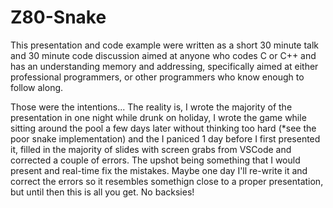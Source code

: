 # Z80-Snake

This presentation and code example were written as a short 30 minute talk and 30 minute code discussion aimed at anyone who codes C or C++ and has an understanding memory and addressing, specifically aimed at either professional programmers, or other programmers who know enough to follow along.

Those were the intentions... The reality is, I wrote the majority of the presentation in one night while drunk on holiday, I wrote the game while sitting around the pool a few days later without thinking too hard (*see the poor snake implementation) and the I paniced 1 day before I first presented it, filled in the majority of slides with screen grabs from VSCode and corrected a couple of errors. The upshot being something that I would present and real-time fix the mistakes. Maybe one day I'll re-write it and correct the errors so it resembles somethign close to a proper presentation, but until then this is all you get. No backsies!
